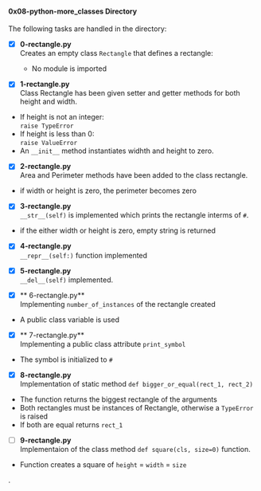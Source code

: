 #### 0x08-python-more_classes Directory   
The following tasks are handled in the directory:    

- [x] **0-rectangle.py**   
Creates an empty class `Rectangle` that defines a rectangle:   
	* No module is imported   

- [x] **1-rectangle.py**   
Class Rectangle has been given setter and getter methods for both height and width.    
* If height is not an integer:   
	`raise TypeError`   
* If height is less than 0:   
	`raise ValueError`  
* An `__init__` method instantiates widhth and height to zero.    

- [x] **2-rectangle.py**   
Area and Perimeter methods have been added to the class rectangle.   
* if width or height is zero, the perimeter becomes zero     

- [x] **3-rectangle.py**    
`__str__(self)` is implemented which prints the rectangle interms of `#`.   
* if the either width or height is zero, empty string is returned    

- [x] **4-rectangle.py**    
`__repr__(self:)` function implemented   

- [x] **5-rectangle.py**   
`__del__(self)` implemented.   

- [x] ** 6-rectangle.py**    
Implementing `number_of_instances` of the rectangle created    
* A public class variable is used  

- [x] ** 7-rectangle.py**    
Implementing a public class attribute `print_symbol`   
* The symbol is initialized to `#`    

- [x] **8-rectangle.py**     
Implementation of static method `def bigger_or_equal(rect_1, rect_2)`      
* The function returns the biggest rectangle of the arguments     
* Both rectangles must be instances of Rectangle, otherwise a `TypeError` is raised     
* If both are equal returns `rect_1`     

-[ ] **9-rectangle.py**    
Implementaion of the class method `def square(cls, size=0)` function.    
* Function creates a square of `height` = `width` = `size`    







.
